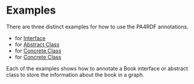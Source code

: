 Examples
========

There are three distinct examples for how to use the PA4RDF annotations.  

* for [Interface](./examples/interface.html)
* for [Abstract Class](./examples/abstractClass.html)
* for [Concrete Class](./examples/concreteClass.html)
* for [Concrete Class](./examples/concreteClass.html)

Each of the examples shows how to annotate a Book interface or abstract class to store the 
information about the book in a graph.
